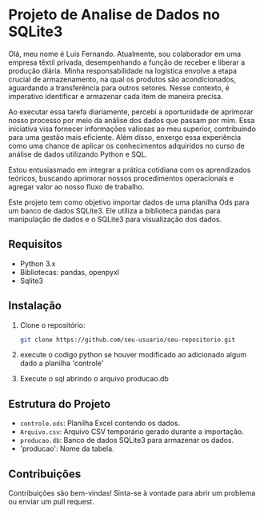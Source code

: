 # Projeto de Analise de Dados no SQLite3

Olá, meu nome é Luis Fernando. Atualmente, sou colaborador em uma empresa têxtil privada, desempenhando a função de receber e liberar a produção diária. Minha responsabilidade na logística envolve a etapa crucial de armazenamento, na qual os produtos são acondicionados, aguardando a transferência para outros setores. Nesse contexto, é imperativo identificar e armazenar cada item de maneira precisa.

Ao executar essa tarefa diariamente, percebi a oportunidade de aprimorar nosso processo por meio da análise dos dados que passam por mim. Essa iniciativa visa fornecer informações valiosas ao meu superior, contribuindo para uma gestão mais eficiente. Além disso, enxergo essa experiência como uma chance de aplicar os conhecimentos adquiridos no curso de análise de dados utilizando Python e SQL.

Estou entusiasmado em integrar a prática cotidiana com os aprendizados teóricos, buscando aprimorar nossos procedimentos operacionais e agregar valor ao nosso fluxo de trabalho.

Este projeto tem como objetivo importar dados de uma planilha Ods para um banco de dados SQLite3. Ele utiliza a biblioteca pandas para manipulação de dados e o SQLite3 para visualização dos dados.
 
## Requisitos

- Python 3.x
- Bibliotecas: pandas, openpyxl
- Sqlite3

## Instalação

1. Clone o repositório:

    ```bash
    git clone https://github.com/seu-usuario/seu-repositorio.git
    ```

2. execute o codigo python se houver modificado ao adicionado algum dado a planilha 'controle'

3. Execute o sql abrindo o arquivo producao.db

  
## Estrutura do Projeto

- `controle.ods`: Planilha Excel contendo os dados.
- `Arquivo.csv`: Arquivo CSV temporário gerado durante a importação.
- `producao.db`: Banco de dados SQLite3 para armazenar os dados.
- 'producao': Nome da tabela.

## Contribuições

Contribuições são bem-vindas! Sinta-se à vontade para abrir um problema ou enviar um pull request.

